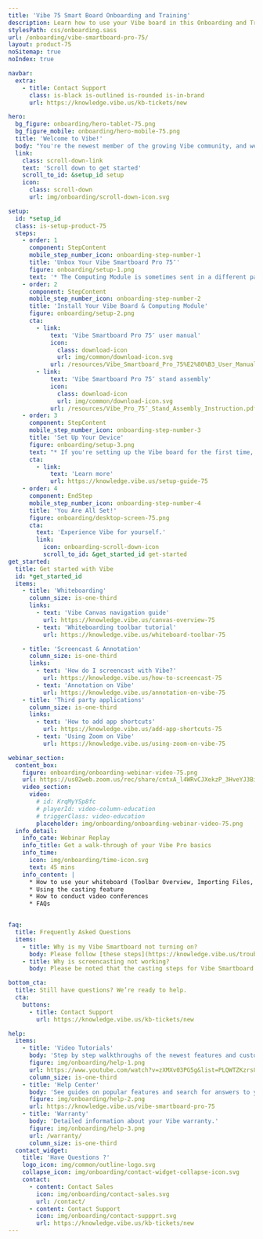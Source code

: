 ```yaml
---
title: 'Vibe 75 Smart Board Onboarding and Training'
description: Learn how to use your Vibe board in this Onboarding and Training series. You'll unbox, install, and set up your device, and register your Vibe board.
stylesPath: css/onboarding.sass
url: /onboarding/vibe-smartboard-pro-75/
layout: product-75
noSitemap: true
noIndex: true

navbar:
  extra:
    - title: Contact Support
      class: is-black is-outlined is-rounded is-in-brand
      url: https://knowledge.vibe.us/kb-tickets/new

hero:
  bg_figure: onboarding/hero-tablet-75.png
  bg_figure_mobile: onboarding/hero-mobile-75.png
  title: 'Welcome to Vibe!'
  body: "You're the newest member of the growing Vibe community, and we are so glad that you're here."
  link:
    class: scroll-down-link
    text: 'Scroll down to get started'
    scroll_to_id: &setup_id setup
    icon:
      class: scroll-down
      url: img/onboarding/scroll-down-icon.svg

setup:
  id: *setup_id
  class: is-setup-product-75
  steps:
    - order: 1
      component: StepContent
      mobile_step_number_icon: onboarding-step-number-1
      title: 'Unbox Your Vibe Smartboard Pro 75″'
      figure: onboarding/setup-1.png
      text: '* The Computing Module is sometimes sent in a different package, please make sure you have received everything before you begin setting up your Vibe Smartboard.'
    - order: 2
      component: StepContent
      mobile_step_number_icon: onboarding-step-number-2
      title: 'Install Your Vibe Board & Computing Module'
      figure: onboarding/setup-2.png
      cta:
        - link:
            text: 'Vibe Smartboard Pro 75″ user manual'
            icon:
              class: download-icon
              url: img/common/download-icon.svg
            url: /resources/Vibe_Smartboard_Pro_75%E2%80%B3_User_Manual.pdf
        - link:
            text: 'Vibe Smartboard Pro 75″ stand assembly'
            icon:
              class: download-icon
              url: img/common/download-icon.svg
            url: /resources/Vibe_Pro_75″_Stand_Assembly_Instruction.pdf
    - order: 3
      component: StepContent
      mobile_step_number_icon: onboarding-step-number-3
      title: 'Set Up Your Device'
      figure: onboarding/setup-3.png
      text: "* If you're setting up the Vibe board for the first time, please expect to wait 5-10 minutes for system update."
      cta:
        - link:
            text: 'Learn more'
            url: https://knowledge.vibe.us/setup-guide-75
    - order: 4
      component: EndStep
      mobile_step_number_icon: onboarding-step-number-4
      title: 'You Are All Set!'
      figure: onboarding/desktop-screen-75.png
      cta:
        text: 'Experience Vibe for yourself.'
        link:
          icon: onboarding-scroll-down-icon
          scroll_to_id: &get_started_id get-started
get_started:
  title: Get started with Vibe
  id: *get_started_id
  items:
    - title: 'Whiteboarding'
      column_size: is-one-third
      links:
        - text: 'Vibe Canvas navigation guide'
          url: https://knowledge.vibe.us/canvas-overview-75
        - text: 'Whiteboarding toolbar tutorial'
          url: https://knowledge.vibe.us/whiteboard-toolbar-75

    - title: 'Screencast & Annotation'
      column_size: is-one-third
      links:
        - text: 'How do I screencast with Vibe?'
          url: https://knowledge.vibe.us/how-to-screencast-75
        - text: 'Annotation on Vibe'
          url: https://knowledge.vibe.us/annotation-on-vibe-75
    - title: 'Third party applications'
      column_size: is-one-third
      links:
        - text: 'How to add app shortcuts'
          url: https://knowledge.vibe.us/add-app-shortcuts-75
        - text: 'Using Zoom on Vibe'
          url: https://knowledge.vibe.us/using-zoom-on-vibe-75

webinar_section:
  content_box: 
    figure: onboarding/onboarding-webinar-video-75.png
    url: https://us02web.zoom.us/rec/share/cntxA_l4WRvCJXekzP_3HveYJ3BiT0feJZMIhjXvpGf173CV8ebNaBWfSmtCXr7H.qx8XqdfmxwUYoEqx
    video_section:
      video:
        # id: KrqMyYSp8fc
        # playerId: video-column-education
        # triggerClass: video-education
        placeholder: img/onboarding/onboarding-webinar-video-75.png
  info_detail:
    info_cate: Webinar Replay 
    info_title: Get a walk-through of your Vibe Pro basics
    info_time: 
      icon: img/onboarding/time-icon.svg
      text: 45 mins
    info_content: |
      * How to use your whiteboard (Toolbar Overview, Importing Files, Sharing and Sending and more)
      * Using the casting feature
      * How to conduct video conferences
      * FAQs


faq:
  title: Frequently Asked Questions
  items:
    - title: Why is my Vibe Smartboard not turning on?
      body: Please follow [these steps](https://knowledge.vibe.us/troubleshooting-boot-75) for troubleshooting. If you still have problems turning it on, please [contact support](https://knowledge.vibe.us/kb-tickets/new).
    - title: Why is screencasting not working?
      body: Please be noted that the casting steps for Vibe Smartboard Pro 75″ is different from that of Vibe Smartboard 55″. You may follow [these steps](https://knowledge.vibe.us/how-to-screencast-75) to cast your screen onto the Vibe board. If you still have problems, please [contact support](https://knowledge.vibe.us/kb-tickets/new).

bottom_cta:
  title: Still have questions? We’re ready to help.
  cta:
    buttons:
      - title: Contact Support
        url: https://knowledge.vibe.us/kb-tickets/new

help:
  items:
    - title: 'Video Tutorials'
      body: 'Step by step walkthroughs of the newest features and customer favorites.'
      figure: img/onboarding/help-1.png
      url: https://www.youtube.com/watch?v=zXMXv03PG5g&list=PLQWTZKzrs8jNIufAhoCqh2Kv1DXfdU7iu&index=1
      column_size: is-one-third
    - title: 'Help Center'
      body: 'See guides on popular features and search for answers to your questions.'
      figure: img/onboarding/help-2.png
      url: https://knowledge.vibe.us/vibe-smartboard-pro-75
    - title: 'Warranty'
      body: 'Detailed information about your Vibe warranty.'
      figure: img/onboarding/help-3.png
      url: /warranty/
      column_size: is-one-third
  contact_widget:
    title: 'Have Questions ?'
    logo_icon: img/common/outline-logo.svg
    collapse_icon: img/onboarding/contact-widget-collapse-icon.svg
    contact:
      - content: Contact Sales
        icon: img/onboarding/contact-sales.svg
        url: /contact/
      - content: Contact Support
        icon: img/onboarding/contact-suppprt.svg
        url: https://knowledge.vibe.us/kb-tickets/new
---
```


<Page />

<script setup>
import Page from '@/views/onboarding/VibeSmartboardPro75/Index.vue'
</script>
